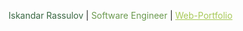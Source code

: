 <span style="color: #386641;">Iskandar Rassulov</span> | <span style="color: #6a994e;">Software Engineer</span> | <a href="https://iskandar-rassulov.github.io/ir24-wp/" style="color: #a7c957;">Web-Portfolio</a>
